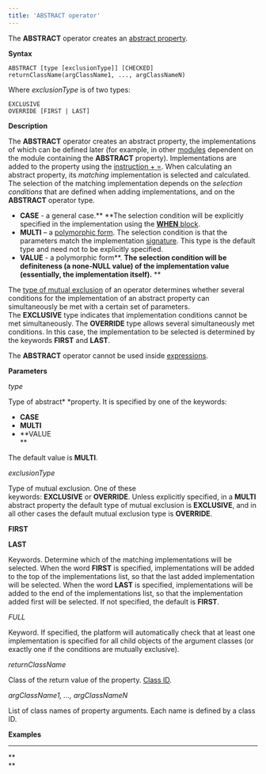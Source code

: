 ```yaml
---
title: 'ABSTRACT operator'
---
```


The **ABSTRACT** operator creates an [abstract property](Property_extension.md). 

**Syntax**

    ABSTRACT [type [exclusionType]] [CHECKED] returnClassName(argClassName1, ..., argClassNameN)

Where *exclusionType* is of two types:

    EXCLUSIVE
    OVERRIDE [FIRST | LAST]

**Description**

The **ABSTRACT** operator creates an abstract property, the implementations of which can be defined later (for example, in other [modules](Modules.md) dependent on the module containing the **ABSTRACT** property). Implementations are added to the property using the [instruction + =](Instruction_+=.md). When calculating an abstract property, its *matching* implementation is selected and calculated. The selection of the matching implementation depends on the *selection conditions* that are defined when adding implementations, and on the **ABSTRACT** operator type.

-   **CASE** - a general case.** **The selection condition will be explicitly specified in the implementation using the [**WHEN** block](Instruction_+=.md).
-   **MULTI** – a [polymorphic form](Property-extension_1146897.html#Propertyextension-poly). The selection condition is that the parameters match the implementation [signature](CLASS_operator.md). This type is the default type and need not to be explicitly specified.
-   **VALUE** - a polymorphic form**. **The selection condition will be definiteness (a none-**NULL** value) of the implementation value (essentially, the implementation itself).** **

The [type of mutual exclusion](Property-extension_1146897.html#Propertyextension-exclusive) of an operator determines whether several conditions for the implementation of an abstract property can simultaneously be met with a certain set of parameters. The **EXCLUSIVE** type indicates that implementation conditions cannot be met simultaneously. The **OVERRIDE** type allows several simultaneously met conditions. In this case, the implementation to be selected is determined by the keywords **FIRST** and **LAST**.

The **ABSTRACT** operator cannot be used inside [expressions](Expression.md).

**Parameters**

*type*

Type of abstract* *property. It is specified by one of the keywords:

-   **CASE**
-   **MULTI**
-   **VALUE  
    **

The default value is **MULTI**.

*exclusionType*

Type of mutual exclusion. One of these keywords: **EXCLUSIVE** or **OVERRIDE**. Unless explicitly specified, in a **MULTI** abstract property the default type of mutual exclusion is **EXCLUSIVE**, and in all other cases the default mutual exclusion type is **OVERRIDE**.

**FIRST**

**LAST**

Keywords. Determine which of the matching implementations will be selected. When the word **FIRST** is specified, implementations will be added to the top of the implementations list, so that the last added implementation will be selected. When the word **LAST** is specified, implementations will be added to the end of the implementations list, so that the implementation added first will be selected. If not specified, the default is **FIRST**. 

*FULL*

Keyword. If specified, the platform will automatically check that at least one implementation is specified for all child objects of the argument classes (or exactly one if the conditions are mutually exclusive).

*returnClassName*

Class of the return value of the property. [Class ID](IDs_1573053.html#IDs-classid).

*argClassName1, ..., argClassNameN*

List of class names of property arguments. Each name is defined by a class ID.

**Examples**

****


**  
**
